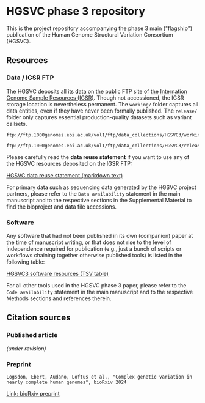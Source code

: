 # HGSVC phase 3 repository

This is the project repository accompanying the phase 3 main ("flagship") publication of the Human Genome Structural Variation Consortium (HGSVC).

## Resources

### Data / IGSR FTP

The HGSVC deposits all its data on the public FTP site of [the Internation Genome Sample Resources (IGSR)](https://www.internationalgenome.org/).
Though not accessioned, the IGSR storage location is nevertheless permanent. The `working/` folder captures all data entities, even if they have
never been formally published. The `release/` folder only captures essential production-quality datasets such as variant callsets.

```
ftp://ftp.1000genomes.ebi.ac.uk/vol1/ftp/data_collections/HGSVC3/working/

ftp://ftp.1000genomes.ebi.ac.uk/vol1/ftp/data_collections/HGSVC3/release/
```

Please carefully read the **data reuse statement** if you want to use any of the HGSVC resources deposited on the IGSR FTP:

[HGSVC data reuse statement (markdown text)](ftp://ftp.1000genomes.ebi.ac.uk/vol1/ftp/data_collections/HGSVC3/README_HGSVC3_datareuse_statement.md)

For primary data such as sequencing data generated by the HGSVC project partners, please refer to the `Data availability` statement
in the main manuscript and to the respective sections in the Supplemental Material to find the bioproject and data file accessions.

### Software

Any software that had not been published in its own (companion) paper at the time of manuscript writing,
or that does not rise to the level of independence required for publication (e.g., just a bunch of scripts
or workflows chaining together otherwise published tools) is listed in the following table:

[HGSVC3 software resources (TSV table)](software.tsv)

For all other tools used in the HGSVC phase 3 paper, please refer to the `Code availability` statement
in the main manuscript and to the respective Methods sections and references therein.

## Citation sources

### Published article

*(under revision)*

### Preprint

```
Logsdon, Ebert, Audano, Loftus et al., "Complex genetic variation in nearly complete human genomes", bioRxiv 2024
```

[Link: bioRxiv preprint](https://doi.org/10.1101/2024.09.24.614721)
